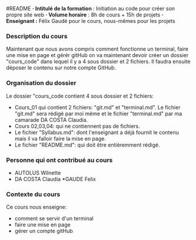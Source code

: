#README
**· Intitulé de la formation** : Initiation au code pour créer son propre site web
**· Volume horaire** : 8h de cours + 15h de projets
**· Enseignant :** Félix Gaudé pour le cours, nous-mêmes pour les projets


 ### Description du cours
 Maintenant que nous avons compris comment fonctionne un terminal, faire une mise en page et gérér gitHub on va maintenant devoir créer un dossier "cours_code" dans lequel il y a 4 sous dossier et 2 fichiers.
 Il faudra ensuite déposer le contenu sur notre compte GitHub.


### Organisation du dossier
Le dossier "cours_code contient 4 sous dossier et 2 fichiers:
* Cours_01 qui contient 2 fichiers: "git.md" et "terminal.md". Le fichier "git.md" sera rédigé par moi même et le fichier "terminal.md" par ma camarade DA COSTA Claudia.
* Cours 02,03,04: qui ne contiennent pas de fichiers.
* Le fichier "Syllabus.md": dont l'enseignant a déjà fournit le contenu mais il va falloir faire la mise en page.
* Le fichier "README.md": qui doit être entièremment rédigé.


### Personne qui ont contribué au cours
* AUTOLUS Wilnette
* DA COSTA Claudia
*GAUDE Felix


### Contexte du cours
Ce cours nous enseigne: 
* comment se servir d'un terminal
* faire une mise en page
* gérer un compte gitHub
